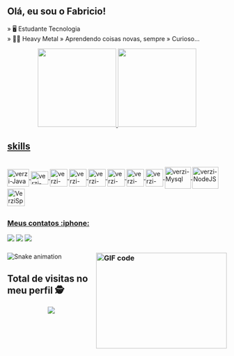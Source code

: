## Olá, eu sou o Fabricio!

» 🖥️ Estudante Tecnologia                                              
» 🎼🤘 Heavy Metal
» Aprendendo coisas novas, sempre
» Curioso...




<div align="center">
  <a href="https://github.com/verzivatar">
  <img height="180em" src="https://github-readme-stats.vercel.app/api?username=verzivatar&show_icons=true&theme=merko&include_all_commits=true&count_private=true"/>
  <img height="180em" src="https://github-readme-stats.vercel.app/api/top-langs/?username=verzivatar&layout=compact&langs_count=7&theme=merko"/>
</div>
  
  ## skills 
  <div style="display: inline_block"><br>
  <img align="center" alt="verzi-Java" title="Java" height="40" width="50" src="https://cdn.jsdelivr.net/gh/devicons/devicon/icons/java/java-plain.svg"> 
  <img align="center" alt="verzi-Phyton" title="Python" height="30" width="40" src="https://cdn.jsdelivr.net/gh/devicons/devicon/icons/python/python-original.svg">
  <img align="center" alt="verzi-Git" title="Git" height="40" width="40" src="https://img.icons8.com/color/48/000000/git.png">
  <img align="center" alt="verzi-Js" title="JavaScript" height="40" width="40" src="https://img.icons8.com/color/50/000000/javascript.png">
  <img align="center" alt="verzi-Html" title="HTML5" height="40" width="40" src="https://img.icons8.com/color/48/000000/html-5--v1.png">
  <img align="center" alt="verzi-Css3" title="CSS" height="40" width="40" src="https://img.icons8.com/color/48/000000/css3.png">
  <img align="center" alt="verzi-Linux" title="Linux" height="40" width="40" src="https://img.icons8.com/color/48/4a90e2/linux.png"> 
  <img align="center" alt="verzi-Win11" title="Windows" height="40" width="40" src="https://img.icons8.com/color/48/4a90e2/windows-10.svg">
  <img align="center" alt="verzi-Mysql" title="MySQL" height="50" width="60" src="https://cdn.jsdelivr.net/gh/devicons/devicon/icons/mysql/mysql-original-wordmark.svg">
  <img align="center" alt="verzi-NodeJS" title="NedeJS" height="50" width="60" src="https://img.icons8.com/color/48/4a90e2/nodejs.png">
  <img align="center" alt="VerziSpring" title="Spring" height="40" width="40" src="https://img.icons8.com/color/48/4a90e2/spring-logo.png">
  </div>
  
    
##
  
  


  <div>
    <h3 align="left">Meus contatos :iphone:</h3>
  <a href="https://www.instagram.com/freitas.ssa" target="_blank"><img src="https://img.shields.io/badge/-Instagram-%23E4405F?style=for-the-badge&logo=instagram&logoColor=white" target="_blank"></a>
  <a href = "
fabriciofreitasdev@hotmail.com"><img src="https://img.shields.io/badge/-Gmail-%23333?style=for-the-badge&logo=gmail&logoColor=white" target="_blank"></a>
  <a href="https://www.linkedin.com/in/fabricio-freitasdev/" target="_blank"><img src="https://img.shields.io/badge/-LinkedIn-%230077B5?style=for-the-badge&logo=linkedin&logoColor=white" target="_blank"></a>
 
  </div>  
    
  

  
       
   <h3>
  <img align="right" alt="GIF code" src="https://github.com/abhisheknaiidu/abhisheknaiidu/blob/master/code.gif?raw=true" width="300" height="220" />
</h3>
 

  
  
   <div>  
  
   ![Snake animation](https://github.com/verzivatar/verzivatar/blob/output/github-contribution-grid-snake.svg)
 
  </div>
       
     
       
       


 ## Total de visitas no meu perfil :detective: <br>
  <div align="center">
  
![](https://komarev.com/ghpvc/?username=verzivatar&label=VisitasMeuPerfil&color=green)

</div>
  


  

 
  
